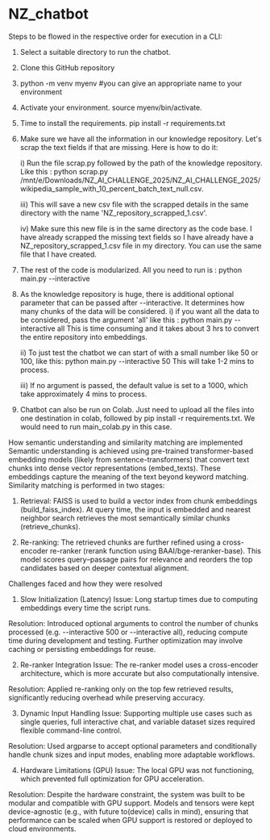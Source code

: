 # NZ_chatbot

Steps to be flowed in the respective order for execution in a CLI:
1. Select a suitable directory to run the chatbot.
2. Clone this GitHub repository
3. python -m venv myenv  #you can give an appropriate name to your environment
4. Activate your environment. source myenv/bin/activate.
5. Time to install the requirements. pip install -r requirements.txt
6. Make sure we have all the information in our knowledge repository. Let's scrap the text fields if that are missing. Here is how to do it:
   
     i) Run the file scrap.py followed by the path of the knowledge repository. Like this :
        python scrap.py /mnt/e/Downloads/NZ_AI_CHALLENGE_2025/NZ_AI_CHALLENGE_2025/wikipedia_sample_with_10_percent_batch_text_null.csv.
   
   iii) This will save a new csv file with the scrapped details in the same directory with the name 'NZ_repository_scrapped_1.csv'.
   
    iv) Make sure this new file is in the same directory as the code base. I have already scrapped the missing text fields so I have already have a NZ_repository_scrapped_1.csv file in my directory.
        You can use the same file that I have created.
   
7. The rest of the code is modularized. All you need to run is : python main.py --interactive
   
8. As the knowledge repository is huge, there is additional optional parameter that can be passed after --interactive. It determines how many chunks of the data will be considered.
     i) if you want all the data to be considered, pass the argument 'all' like this : python main.py --interactive all
        This is time consuming and it takes about 3 hrs to convert the entire repository into embeddings.
   
    ii) To just test the chatbot we can start of with a small number like 50 or 100, like this:  python main.py --interactive 50
        This will take 1-2 mins to process.
   
   iii) If no argument is passed, the default value is set to a 1000, which take approximately 4 mins to process.
   
9. Chatbot can also be run on Colab. Just need to upload all the files into one destination in colab, followed by pip install -r requirements.txt. We would need to run main_colab.py in this case.

How semantic understanding and similarity matching are implemented
Semantic understanding is achieved using pre-trained transformer-based embedding models (likely from sentence-transformers) that convert text chunks into dense vector representations (embed_texts). These embeddings capture the meaning of the text beyond keyword matching.
Similarity matching is performed in two stages:

1. Retrieval:
FAISS is used to build a vector index from chunk embeddings (build_faiss_index). At query time, the input is embedded and nearest neighbor search retrieves the most semantically similar chunks (retrieve_chunks).

2. Re-ranking:
The retrieved chunks are further refined using a cross-encoder re-ranker (rerank function using BAAI/bge-reranker-base). This model scores query–passage pairs for relevance and reorders the top candidates based on deeper contextual alignment.

Challenges faced and how they were resolved
1. Slow Initialization (Latency)
Issue: Long startup times due to computing embeddings every time the script runs.

Resolution: Introduced optional arguments to control the number of chunks processed (e.g. --interactive 500 or --interactive all), reducing compute time during development and testing. Further optimization may involve caching or persisting embeddings for reuse.

2. Re-ranker Integration
Issue: The re-ranker model uses a cross-encoder architecture, which is more accurate but also computationally intensive.

Resolution: Applied re-ranking only on the top few retrieved results, significantly reducing overhead while preserving accuracy.

3. Dynamic Input Handling
Issue: Supporting multiple use cases such as single queries, full interactive chat, and variable dataset sizes required flexible command-line control.

Resolution: Used argparse to accept optional parameters and conditionally handle chunk sizes and input modes, enabling more adaptable workflows.

4. Hardware Limitations (GPU)
Issue: The local GPU was not functioning, which prevented full optimization for GPU acceleration.

Resolution: Despite the hardware constraint, the system was built to be modular and compatible with GPU support. Models and tensors were kept device-agnostic (e.g., with future to(device) calls in mind), ensuring that performance can be scaled when GPU support is restored or deployed to cloud environments.
